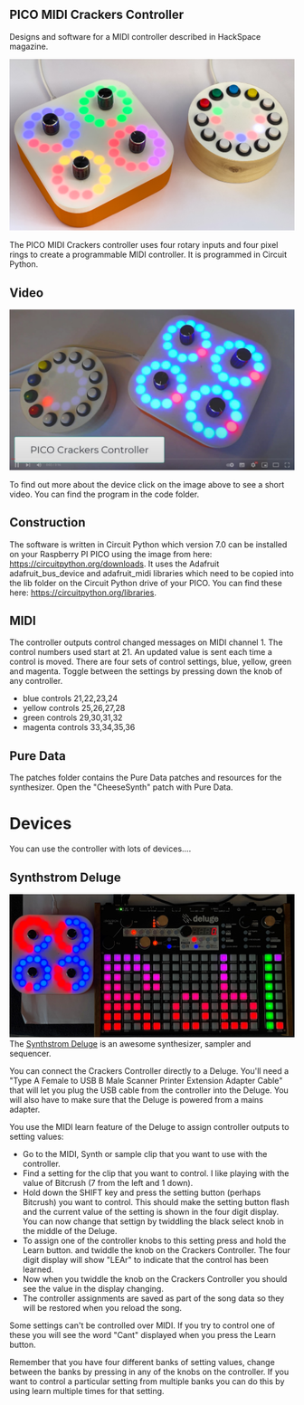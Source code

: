 ## PICO MIDI Crackers Controller
Designs and software for a MIDI controller described in HackSpace magazine. 

![Cheesebox device with a box of cheese](images/cheeseandcrackers.jpg)

The PICO MIDI Crackers controller uses four rotary inputs and four pixel rings to create a programmable MIDI controller. It is programmed in Circuit Python.
## Video
[![YouTube Screenshot](images/video.jpg)](https://youtu.be/vI_cmTigS_Q)

To find out more about the device click on the image above to see a short video.
You can find the program in the code folder. 
## Construction
The software is written in Circuit Python which version 7.0 can be installed on your Raspberry PI PICO using the image from here: https://circuitpython.org/downloads. It uses the Adafruit adafruit_bus_device and adafruit_midi libraries which need to be copied into the lib folder on the Circuit Python drive of your PICO. You can find these here: https://circuitpython.org/libraries. 
## MIDI
The controller outputs control changed messages on MIDI channel 1. The control numbers used start at 21. An updated value is sent each time a control is moved. There are four sets of control settings, blue, yellow, green and magenta. Toggle between the settings by pressing down the knob of any controller. 

- blue controls 21,22,23,24
- yellow controls 25,26,27,28
- green controls 29,30,31,32
- magenta controls 33,34,35,36

## Pure Data
The patches folder contains the Pure Data patches and resources for the synthesizer. Open the "CheeseSynth" patch with Pure Data.
# Devices
You can use the controller with lots of devices....
## Synthstrom Deluge
![Crackers controller with Synthstrom Deluge](images/deluge.jpg)
The [Synthstrom Deluge](https://synthstrom.com/product/deluge/) is an awesome synthesizer, sampler and sequencer. 

You can connect the Crackers Controller directly to a Deluge. You'll need a "Type A Female to USB B Male Scanner Printer Extension Adapter Cable" that will let you plug the USB cable from the controller into the Deluge. You will also have to make sure that the Deluge is powered from a mains adapter. 

You use the MIDI learn feature of the Deluge to assign controller outputs to setting values:

* Go to the MIDI, Synth or sample clip that you want to use with the controller.
* Find a setting for the clip that you want to control. I like playing with the value of Bitcrush (7 from the left and 1 down).
* Hold down the SHIFT key and press the setting button (perhaps Bitcrush) you want to control.  This should make the setting button flash and the current value of the setting is shown in the four digit display. You can now change that settign by twiddling the black select knob in the middle of the Deluge.
* To assign one of the controller knobs to this setting press and hold the Learn button. and twiddle the knob on the Crackers Controller. The four digit display will show "LEAr" to indicate that the control has been learned.
* Now when you twiddle the knob on the Crackers Controller you should see the value in the display changing. 
* The controller assignments are saved as part of the song data so they will be restored when you reload the song. 

Some settings can't be controlled over MIDI. If you try to control one of these you will see the word "Cant" displayed when you press the Learn button.

Remember that you have four different banks of setting values, change between the banks by pressing in any of the knobs on the controller. If you want to control a particular setting from multiple banks you can do this by using learn multiple times for that setting. 
